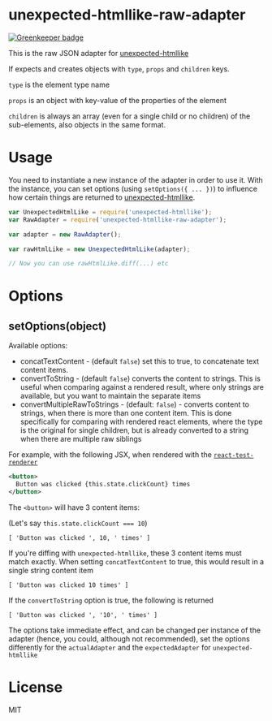 # unexpected-htmllike-raw-adapter

[![Greenkeeper badge](https://badges.greenkeeper.io/bruderstein/unexpected-htmllike-raw-adapter.svg)](https://greenkeeper.io/)

This is the raw JSON adapter for [unexpected-htmllike](https://github.com/bruderstein/unexpected-htmllike)

If expects and creates objects with `type`, `props` and `children` keys.

`type` is the element type name

`props` is an object with key-value of the properties of the element

`children` is always an array (even for a single child or no children) of the sub-elements, also objects in the same format. 

# Usage

You need to instantiate a new instance of the adapter in order to use it.  With the instance, you can set
options (using `setOptions({ ... })`) to influence how certain things are returned to 
[unexpected-htmllike](https://github.com/bruderstein/unexpected-htmllike). 

```js
var UnexpectedHtmlLike = require('unexpected-htmllike');
var RawAdapter = require('unexpected-htmllike-raw-adapter');

var adapter = new RawAdapter();

var rawHtmlLike = new UnexpectedHtmlLike(adapter);

// Now you can use rawHtmlLike.diff(...) etc

```

# Options

## setOptions(object)

Available options: 
* concatTextContent - (default `false`) set this to true, to concatenate text content items.
* convertToString - (default `false`) converts the content to strings. This is useful when comparing against a rendered
  result, where only strings are available, but you want to maintain the separate items
* convertMultipleRawToStrings - (default: `false`) - converts content to strings, when there is more than one content item.
  This is done specifically for comparing with rendered react elements, where the type is the original for single children,
  but is already converted to a string when there are multiple raw siblings

For example, with the following JSX, when rendered with the [`react-test-renderer`](https://www.npmjs.com/package/react-test-renderer)
```xml
<button>
  Button was clicked {this.state.clickCount} times
</button>
```

The `<button>` will have 3 content items:

(Let's say `this.state.clickCount === 10`)

`[ 'Button was clicked ', 10, ' times' ]`

If you're diffing with `unexpected-htmllike`, these 3 content items must match exactly. When setting `concatTextContent` 
to true, this would result in a single string content item

`[ 'Button was clicked 10 times' ]`

If the `convertToString` option is true, the following is returned 

`[ 'Button was clicked ', '10', ' times' ]`

The options take immediate effect, and can be changed per instance of the adapter (hence, you could, although not recommended),
set the options differently for the `actualAdapter` and the `expectedAdapter` for `unexpected-htmllike`

# License

MIT
